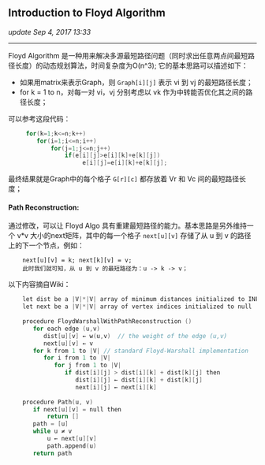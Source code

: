 ## Introduction to Floyd Algorithm
_update Sep 4, 2017  13:33_

---
Floyd Algorithm 是一种用来解决多源最短路径问题（同时求出任意两点间最短路径长度）的动态规划算法，时间复杂度为O(n^3); 它的基本思路可以描述如下：
-  如果用matrix来表示Graph，则 `Graph[i][j]` 表示 vi 到 vj 的最短路径长度；
-  for k = 1 to n，对每一对 vi，vj 分别考虑以 vk 作为中转能否优化其之间的路径长度；

可以参考这段代码：
```java
     for(k=1;k<=n;k++)
        for(i=1;i<=n;i++)
            for(j=1;j<=n;j++)
                if(e[i][j]>e[i][k]+e[k][j])
                     e[i][j]=e[i][k]+e[k][j];
```

最终结果就是Graph中的每个格子 `G[r][c]` 都存放着 Vr 和 Vc 间的最短路径长度；

#### Path Reconstruction:
通过修改，可以让 Floyd Algo 具有重建最短路径的能力。基本思路是另外维持一个 v*v 大小的next矩阵，其中的每一个格子 `next[u][v]` 存储了从 u 到 v 的路径上的下一个节点，例如：
```
    next[u][v] = k; next[k][v] = v;
    此时我们就可知，从 u 到 v 的最短路径为：u -> k -> v；
```

以下内容摘自Wiki：
```cpp
    let dist be a |V|*|V| array of minimum distances initialized to INF
    let next be a |V|*|V| array of vertex indices initialized to null
    
    procedure FloydWarshallWithPathReconstruction ()
       for each edge (u,v)
          dist[u][v] ← w(u,v)  // the weight of the edge (u,v)
          next[u][v] ← v
       for k from 1 to |V| // standard Floyd-Warshall implementation
          for i from 1 to |V|
             for j from 1 to |V|
                if dist[i][j] > dist[i][k] + dist[k][j] then
                   dist[i][j] ← dist[i][k] + dist[k][j]
                   next[i][j] ← next[i][k]
    
    procedure Path(u, v)
       if next[u][v] = null then
           return []
       path = [u]
       while u ≠ v
           u ← next[u][v]
           path.append(u)
       return path
```